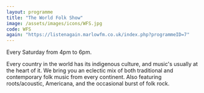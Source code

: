 ```yaml
---
layout: programme
title: "The World Folk Show"
image: /assets/images/icons/WFS.jpg
code: WFS
again: "https://listenagain.marlowfm.co.uk/index.php?programmeID=7"
---
```

Every Saturday from 4pm to 6pm. 

Every country in the world has its indigenous culture, and music's usually at the heart of it. We bring you an eclectic mix of both traditional and contemporary folk music from every continent. Also featuring roots/acoustic, Americana, and the occasional burst of folk rock. 